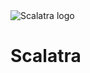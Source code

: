 <div class="logo">
  <img src="/images/scalatra_logo.png" alt="Scalatra logo" border="0" />
  <h1>Scalatra</h1>
</div>